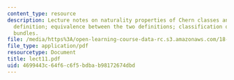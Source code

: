```yaml
---
content_type: resource
description: Lecture notes on naturality properties of Chern classes and topological
  definition; equivalence between the two definitions; classification of complex line
  bundles.
file: /media/https%3A/open-learning-course-data-rc.s3.amazonaws.com/18-966-geometry-of-manifolds-spring-2007/4699443c64f6c6f5bdbab98172674dbd_lect11.pdf
file_type: application/pdf
resourcetype: Document
title: lect11.pdf
uid: 4699443c-64f6-c6f5-bdba-b98172674dbd
---
```

